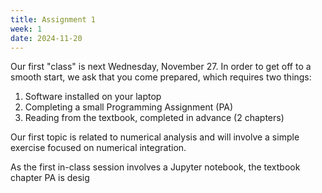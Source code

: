 ```yaml
---
title: Assignment 1
week: 1
date: 2024-11-20
---
```


Our first "class" is next Wednesday, November 27. In order to get off to a smooth start, we ask that you come prepared, which requires two things:
1. Software installed on your laptop
2. Completing a small Programming Assignment (PA) 
3. Reading from the textbook, completed in advance (2 chapters)

Our first topic is related to numerical analysis and will involve a simple exercise focused on numerical integration.

As the first in-class session involves a Jupyter notebook, the textbook chapter PA is desig

